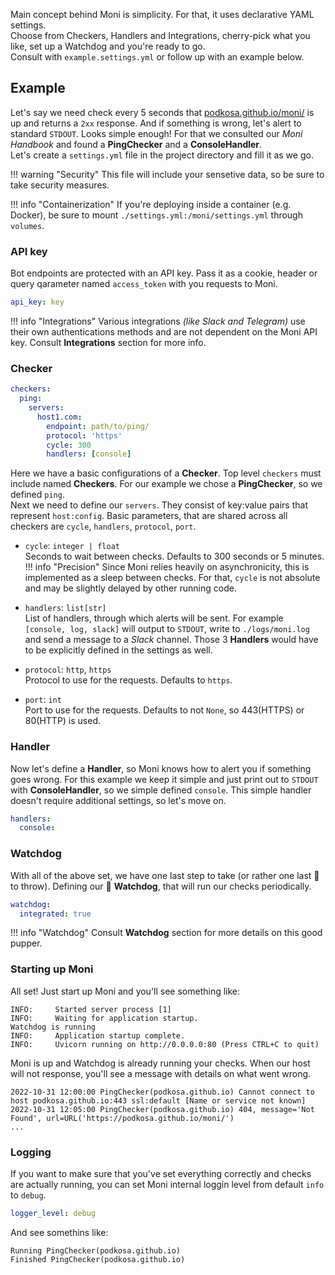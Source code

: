 Main concept behind Moni is simplicity. For that, it uses declarative YAML settings.<br>
Choose from Checkers, Handlers and Integrations, cherry-pick what you like, set up a Watchdog and you're ready to go.<br>
Consult with `example.settings.yml` or follow up with an example below.

## Example
Let's say we need check every 5 seconds that [podkosa.github.io/moni/](https://podkosa.github.io/moni/) is up and returns a `2xx` response. 
And if something is wrong, let's alert to standard `STDOUT`. Looks simple enough! For that we consulted our *Moni Handbook* and found a **PingChecker** and a **ConsoleHandler**.<br>
Let's create a `settings.yml` file in the project directory and fill it as we go.

!!! warning "Security"
    This file will include your sensetive data, so be sure to take security measures.

!!! info "Containerization"
    If you're deploying inside a container (e.g. Docker), be sure to mount `./settings.yml:/moni/settings.yml` through `volumes`.

### API key
Bot endpoints are protected with an API key. Pass it as a cookie, header or query qarameter named `access_token` with you requests to Moni.

~~~~ YAML title="settings.yml"
api_key: key
~~~~

!!! info "Integrations"
    Various integrations *(like Slack and Telegram)* use their own authentications methods and are not dependent on the Moni API key.
    Consult **Integrations** section for more info.

### Checker
~~~~ YAML title="settings.yml"
checkers:
  ping:
    servers:
      host1.com:
        endpoint: path/to/ping/
        protocol: 'https'
        cycle: 300
        handlers: [console]
~~~~
Here we have a basic configurations of a **Checker**. Top level `checkers` must include named **Checkers**. For our example we chose a **PingChecker**, so
we defined `ping`.<br>
Next we need to define our `servers`. They consist of key:value pairs that represent `host:config`.
Basic parameters, that are shared across all checkers are `cycle`, `handlers`, `protocol`, `port`.

-   `cycle`: `integer | float`<br>
    Seconds to wait between checks. Defaults to 300 seconds or 5 minutes. 
!!! info "Precision"
    Since Moni relies heavily on asynchronicity, this is implemented as a sleep between checks. For that, `cycle` is not absolute and may be slightly delayed
    by other running code.

-   `handlers`: `list[str]`<br>
    List of handlers, through which alerts will be sent. For example `[console, log, slack]` will output to `STDOUT`, write to `./logs/moni.log`
    and send a message to a *Slack* channel. Those 3 **Handlers** would have to be explicitly defined in the settings as well. 

-   `protocol`: `http`, `https`<br>
    Protocol to use for the requests. Defaults to `https`. 

-   `port`: `int`<br>
    Port to use for the requests. Defaults to not `None`, so 443(HTTPS) or 80(HTTP) is used. 

### Handler
Now let's define a **Handler**, so Moni knows how to alert you if something goes wrong. For this example we keep it simple and just print out to `STDOUT` with **ConsoleHandler**, so we simple defined `console`. This simple handler doesn't require additional settings, so let's move on.
~~~~ YAML title="settings.yml"
handlers:
  console:
~~~~

### Watchdog
With all of the above set, we have one last step to take (or rather one last :bone: to throw). Defining our :dog: **Watchdog**, that will run our checks periodically.
~~~~ YAML title="settings.yml"
watchdog:
  integrated: true
~~~~
!!! info "Watchdog"
    Consult **Watchdog** section for more details on this good pupper.

### Starting up Moni
All set! Just start up Moni and you'll see something like:
~~~~ console
INFO:     Started server process [1]
INFO:     Waiting for application startup.
Watchdog is running
INFO:     Application startup complete.
INFO:     Uvicorn running on http://0.0.0.0:80 (Press CTRL+C to quit)
~~~~
Moni is up and Watchdog is already running your checks. When our host will not response, you'll see a message with details on what went wrong.
~~~~ console
2022-10-31 12:00:00 PingChecker(podkosa.github.io) Cannot connect to host podkosa.github.io:443 ssl:default [Name or service not known]
2022-10-31 12:05:00 PingChecker(podkosa.github.io) 404, message='Not Found', url=URL('https://podkosa.github.io/moni/')
...
~~~~

### Logging
If you want to make sure that you've set everything correctly and checks are actually running, you can set Moni internal loggin level from default `info` to `debug`.
~~~~ YAML title="settings.yml"
logger_level: debug
~~~~
And see somethins like:
~~~~ console
Running PingChecker(podkosa.github.io)
Finished PingChecker(podkosa.github.io)
~~~~
